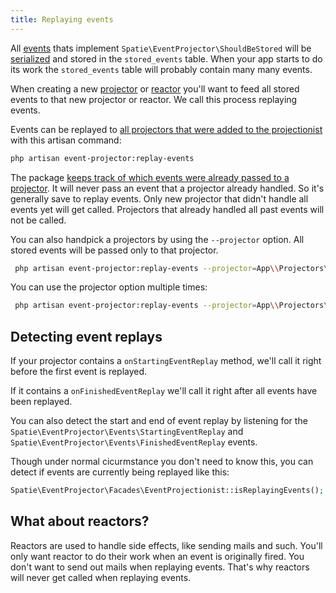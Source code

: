 ```yaml
---
title: Replaying events
---
```


All [events](/laravel-event-projector/v1/handling-events/preparing-events) thats implement `Spatie\EventProjector\ShouldBeStored` will be [serialized](https://docs.spatie.be/laravel-event-projector/v1/advanced-usage/using-your-own-event-serializer) and stored in the `stored_events` table. When your app starts to do its work the `stored_events` table will probably contain many many events.
 
 When creating a new [projector](/laravel-event-projector/v1/handling-events/using-projectors) or [reactor](/laravel-event-projector/v1/handling-events/using-reactors) you'll want to feed all stored events to that new projector or reactor. We call this process replaying events.
 
 Events can be replayed to [all projectors that were added to the projectionist](/laravel-event-projector/v1/handling-events/using-reactors) with this artisan command:
 
 ```bash
 php artisan event-projector:replay-events
 ```
 
The package [keeps track of which events were already passed to a projector](https://docs.spatie.be/laravel-event-projector/v1/replaying-events/tracking-handled-events). It will never pass an event that a projector already handled. So it's generally save to replay events. Only new projector that didn't handle all events yet will get called. Projectors that already handled all past events will not be called.
 
 You can also handpick a projectors by using the `--projector` option. All stored events will be passed only to that projector.
 
 ```bash
  php artisan event-projector:replay-events --projector=App\\Projectors\\AccountBalanceProjector
 ```
 
 You can use the projector option multiple times:
 
  ```bash
   php artisan event-projector:replay-events --projector=App\\Projectors\\AccountBalanceProjector --projector=App\\Projectors\\AnotherProjector
  ```
  
## Detecting event replays

If your projector contains a `onStartingEventReplay` method, we'll call it right before the first event is replayed.

If it contains a `onFinishedEventReplay` we'll call it right after all events have been replayed.

You can also detect the start and end of event replay by listening for the `Spatie\EventProjector\Events\StartingEventReplay` and `Spatie\EventProjector\Events\FinishedEventReplay` events.

Though under normal cicurmstance you don't need to know this, you can detect if events are currently being replayed like this:

```php
Spatie\EventProjector\Facades\EventProjectionist::isReplayingEvents(); // returns a boolean
```
  
## What about reactors?

Reactors are used to handle side effects, like sending mails and such. You'll only want reactor to do their work when an event is originally fired. You don't want to send out mails when replaying events. That's why reactors will never get called when replaying events.  
  